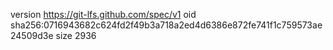 version https://git-lfs.github.com/spec/v1
oid sha256:0716943682c624fd2f49b3a718a2ed4d6386e872fe741f1c759573ae24509d3e
size 2936
